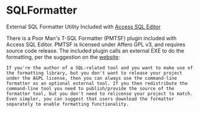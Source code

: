 SQLFormatter
============

External SQL Formatter Utility Included with [Access SQL Editor](http://fieldeffect.info/wp/access-sql-editor-documentation/)

There is a Poor Man's T-SQL Formatter (PMTSF) plugin included with Access SQL Editor.  PMTSF is licensed under Affero GPL v3, and requires source code release.  The included plugin calls an external EXE to do the formatting, per the suggestion on the [website](http://architectshack.com/PoorMansTSqlFormatter.ashx#Tips_amp_Tricks_8):

`If you're the author of a SQL-related tool and you want to make use of the formatting library, but you don't want to release your project under the AGPL license, then you can always use the command-line formatter as an optional external tool. If you then redistribute the command-line tool you need to publish/provide the source of the formatter tool, but you don't need to relicense your project to match. Even simpler, you can suggest that users download the formatter separately to enable formatting functionality.`

